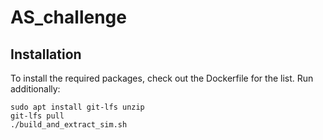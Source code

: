 # AS_challenge

## Installation
To install the required packages, check out the Dockerfile for the list. Run additionally:
```
sudo apt install git-lfs unzip
git-lfs pull
./build_and_extract_sim.sh
```